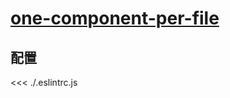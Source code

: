 
# [one-component-per-file](https://eslint.vuejs.org/rules/one-component-per-file.html)

## 配置

<<< ./.eslintrc.js
        